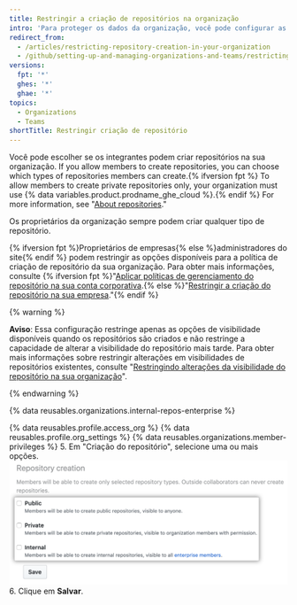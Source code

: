 ```yaml
---
title: Restringir a criação de repositórios na organização
intro: 'Para proteger os dados da organização, você pode configurar as permissões de criação de repositórios na organização.'
redirect_from:
  - /articles/restricting-repository-creation-in-your-organization
  - /github/setting-up-and-managing-organizations-and-teams/restricting-repository-creation-in-your-organization
versions:
  fpt: '*'
  ghes: '*'
  ghae: '*'
topics:
  - Organizations
  - Teams
shortTitle: Restringir criação de repositório
---
```


Você pode escolher se os integrantes podem criar repositórios na sua organização. If you allow members to create repositories, you can choose which types of repositories members can create.{% ifversion fpt %} To allow members to create private repositories only, your organization must use {% data variables.product.prodname_ghe_cloud %}.{% endif %} For more information, see "[About repositories](/repositories/creating-and-managing-repositories/about-repositories#about-repository-visibility)."

Os proprietários da organização sempre podem criar qualquer tipo de repositório.

{% ifversion fpt %}Proprietários de empresas{% else %}administradores do site{% endif %} podem restringir as opções disponíveis para a política de criação de repositório da sua organização. Para obter mais informações, consulte {% ifversion fpt %}"[Aplicar políticas de gerenciamento do repositório na sua conta corporativa](/github/setting-up-and-managing-your-enterprise/enforcing-repository-management-policies-in-your-enterprise-account).{% else %}"[Restringir a criação do repositório na sua empresa](/admin/policies/enforcing-repository-management-policies-in-your-enterprise#setting-a-policy-for-repository-creation)."{% endif %}

{% warning %}

**Aviso**: Essa configuração restringe apenas as opções de visibilidade disponíveis quando os repositórios são criados e não restringe a capacidade de alterar a visibilidade do repositório mais tarde. Para obter mais informações sobre restringir alterações em visibilidades de repositórios existentes, consulte "[Restringindo alterações da visibilidade do repositório na sua organização](/organizations/managing-organization-settings/restricting-repository-visibility-changes-in-your-organization)".

{% endwarning %}

{% data reusables.organizations.internal-repos-enterprise %}

{% data reusables.profile.access_org %}
{% data reusables.profile.org_settings %}
{% data reusables.organizations.member-privileges %}
5. Em "Criação do repositório", selecione uma ou mais opções. ![Opções de criação de repositório](/assets/images/help/organizations/repo-creation-perms-radio-buttons.png)
6. Clique em **Salvar**.
